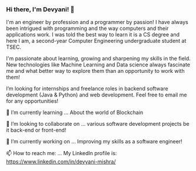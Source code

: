 ### Hi there, I'm Devyani! 👋

I'm an engineer by profession and a programmer by passion!
I have always been intrigued with programming and the way computers and their applications work. I was told the best way to learn it is a CS degree and here I am, a second-year Computer Engineering undergraduate student at TSEC.

I'm passionate about learning, growing and sharpening my skills in the field. New technologies like Machine Learning and Data science always fascinate me and what better way to explore them than an opportunity to work with them!

I’m looking for internships and freelance roles in backend software development (Java & Python) and web development. 
Feel free to email me for any opportunities!

🌱 I’m currently learning ... About the world of Blockchain

👯 I’m looking to collaborate on ... various software development projects be it back-end or front-end!

🔭 I’m currently working on ... Improving my skills as a software engineer!

📫 How to reach me: ... My LinkedIn profile is: https://www.linkedin.com/in/devyani-mishra/


<!--
Here are some ideas to get you started:

- 
- 
- 🤔 I’m looking for help with ...
- 💬 Ask me about ...
- 
- 😄 Pronouns: ...
- ⚡ Fun fact: ...
-->
